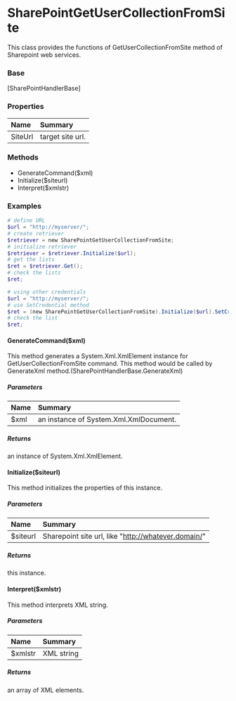 # SharePointGetUserCollectionFromSite
This class provides the functions of GetUserCollectionFromSite method of Sharepoint web services.

### Base
[SharePointHandlerBase]

### Properties
| Name | Summary |
|:--|:--|
| SiteUrl | target site url. |

### Methods
- GenerateCommand($xml)
- Initialize($siteurl)
- Interpret($xmlstr)

### Examples
``` powershell
# define URL
$url = "http://myserver/";
# create retriever
$retriever = new SharePointGetUserCollectionFromSite;
# initialize retriever
$retriever = $retriever.Initialize($url);
# get the lists
$ret = $retriever.Get();
# check the lists
$ret;
```

``` powershell
# using other credentials
$url = "http://myserver/";
# use SetCredential method
$ret = (new SharePointGetUserCollectionFromSite).Initialize($url).SetCredential().Get();
# check the list
$ret;
```

#### GenerateCommand($xml)
This method generates a System.Xml.XmlElement instance for GetUserCollectionFromSite command.
This method would be called by GenerateXml method.(SharePointHandlerBase.GenerateXml)

##### Parameters
| Name | Summary |
|:--|:--|
| $xml | an instance of System.Xml.XmlDocument. |

##### Returns
an instance of System.Xml.XmlElement.

#### Initialize($siteurl)
This method initializes the properties of this instance.

##### Parameters
| Name | Summary |
|:--|:--|
| $siteurl | Sharepoint site url, like "http://whatever.domain/" |

##### Returns
this instance.

#### Interpret($xmlstr)
This method interprets XML string.

##### Parameters
| Name | Summary |
|:--|:--|
| $xmlstr | XML string |

##### Returns
an array of XML elements.
